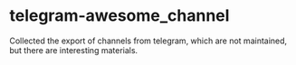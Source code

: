 # telegram-awesome_channel
Collected the export of channels from telegram, which are not maintained, but there are interesting materials.